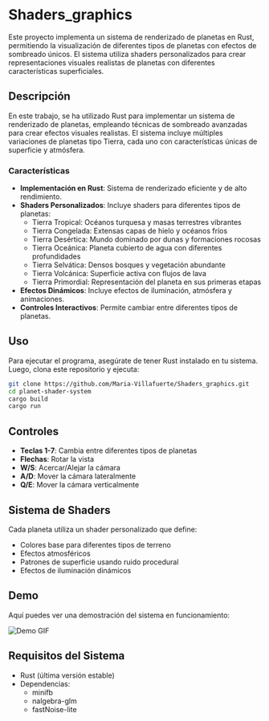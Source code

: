 # Shaders_graphics

Este proyecto implementa un sistema de renderizado de planetas en Rust, permitiendo la visualización de diferentes tipos de planetas con efectos de sombreado únicos. El sistema utiliza shaders personalizados para crear representaciones visuales realistas de planetas con diferentes características superficiales.

## Descripción

En este trabajo, se ha utilizado Rust para implementar un sistema de renderizado de planetas, empleando técnicas de sombreado avanzadas para crear efectos visuales realistas. El sistema incluye múltiples variaciones de planetas tipo Tierra, cada uno con características únicas de superficie y atmósfera.

### Características

- **Implementación en Rust**: Sistema de renderizado eficiente y de alto rendimiento.
- **Shaders Personalizados**: Incluye shaders para diferentes tipos de planetas:
  - Tierra Tropical: Océanos turquesa y masas terrestres vibrantes
  - Tierra Congelada: Extensas capas de hielo y océanos fríos
  - Tierra Desértica: Mundo dominado por dunas y formaciones rocosas
  - Tierra Oceánica: Planeta cubierto de agua con diferentes profundidades
  - Tierra Selvática: Densos bosques y vegetación abundante
  - Tierra Volcánica: Superficie activa con flujos de lava
  - Tierra Primordial: Representación del planeta en sus primeras etapas
- **Efectos Dinámicos**: Incluye efectos de iluminación, atmósfera y animaciones.
- **Controles Interactivos**: Permite cambiar entre diferentes tipos de planetas.

## Uso

Para ejecutar el programa, asegúrate de tener Rust instalado en tu sistema. Luego, clona este repositorio y ejecuta:

```bash
git clone https://github.com/Maria-Villafuerte/Shaders_graphics.git
cd planet-shader-system
cargo build
cargo run
```

## Controles

- **Teclas 1-7**: Cambia entre diferentes tipos de planetas
- **Flechas**: Rotar la vista
- **W/S**: Acercar/Alejar la cámara
- **A/D**: Mover la cámara lateralmente
- **Q/E**: Mover la cámara verticalmente

## Sistema de Shaders

Cada planeta utiliza un shader personalizado que define:
- Colores base para diferentes tipos de terreno
- Efectos atmosféricos
- Patrones de superficie usando ruido procedural
- Efectos de iluminación dinámicos

## Demo

Aquí puedes ver una demostración del sistema en funcionamiento:

![Demo GIF](./planets.gif)

## Requisitos del Sistema

- Rust (última versión estable)
- Dependencias:
  - minifb
  - nalgebra-glm
  - fastNoise-lite


